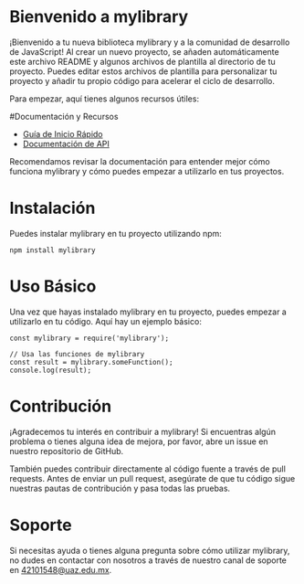 # Bienvenido a mylibrary
¡Bienvenido a tu nueva biblioteca mylibrary y a la comunidad de desarrollo de JavaScript! Al crear un nuevo proyecto, se añaden automáticamente este archivo README y algunos archivos de plantilla al directorio de tu proyecto. Puedes editar estos archivos de plantilla para personalizar tu proyecto y añadir tu propio código para acelerar el ciclo de desarrollo.

Para empezar, aquí tienes algunos recursos útiles:

#Documentación y Recursos
- [Guía de Inicio Rápido](https://internetcomputer.org/docs/current/developer-docs/setup/deploy-locally)
- [Documentación de API](https://internetcomputer.org/docs/current/developer-docs/setup/install)
  
Recomendamos revisar la documentación para entender mejor cómo funciona mylibrary y cómo puedes empezar a utilizarlo en tus proyectos.

# Instalación
Puedes instalar mylibrary en tu proyecto utilizando npm:
```
npm install mylibrary
```

# Uso Básico
Una vez que hayas instalado mylibrary en tu proyecto, puedes empezar a utilizarlo en tu código. Aquí hay un ejemplo básico:
```
const mylibrary = require('mylibrary');

// Usa las funciones de mylibrary
const result = mylibrary.someFunction();
console.log(result);

```
# Contribución
¡Agradecemos tu interés en contribuir a mylibrary! Si encuentras algún problema o tienes alguna idea de mejora, por favor, abre un issue en nuestro repositorio de GitHub.

También puedes contribuir directamente al código fuente a través de pull requests. Antes de enviar un pull request, asegúrate de que tu código sigue nuestras pautas de contribución y pasa todas las pruebas.

# Soporte
Si necesitas ayuda o tienes alguna pregunta sobre cómo utilizar mylibrary, no dudes en contactar con nosotros a través de nuestro canal de soporte en 42101548@uaz.edu.mx.

